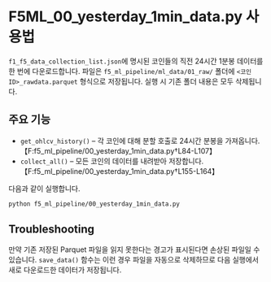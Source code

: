# F5ML_00_yesterday_1min_data.py 사용법

`f1_f5_data_collection_list.json`에 명시된 코인들의 직전 24시간 1분봉 데이터를 한 번에 다운로드합니다.
파일은 `f5_ml_pipeline/ml_data/01_raw/` 폴더에 `<코인ID>_rawdata.parquet` 형식으로 저장됩니다. 실행 시 기존 폴더 내용은 모두 삭제됩니다.

## 주요 기능
- `get_ohlcv_history()` – 각 코인에 대해 분할 호출로 24시간 분봉을 가져옵니다.【F:f5_ml_pipeline/00_yesterday_1min_data.py†L84-L107】
- `collect_all()` – 모든 코인의 데이터를 내려받아 저장합니다.【F:f5_ml_pipeline/00_yesterday_1min_data.py†L155-L164】

다음과 같이 실행합니다.
```bash
python f5_ml_pipeline/00_yesterday_1min_data.py
```

## Troubleshooting

만약 기존 저장된 Parquet 파일을 읽지 못한다는 경고가 표시된다면 손상된 파일일 수 있습니다.
`save_data()` 함수는 이런 경우 파일을 자동으로 삭제하므로 다음 실행에서 새로 다운로드한 데이터가 저장됩니다.
